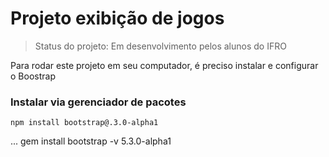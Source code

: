 # Projeto exibição de jogos

> Status do projeto: Em desenvolvimento pelos alunos do IFRO

Para rodar este projeto em seu computador, é preciso instalar e configurar o Boostrap

### Instalar via gerenciador de pacotes

```
npm install bootstrap@.3.0-alpha1
```

...
gem install bootstrap -v 5.3.0-alpha1
```
